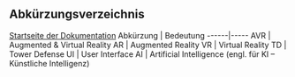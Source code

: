 ## Abkürzungsverzeichnis
[Startseite der Dokumentation](./documentation.md)
Abkürzung | Bedeutung
------|-----
AVR | Augmented & Virtual Reality
AR | Augmented Reality
VR | Virtual Reality
TD | Tower Defense
UI | User Interface
AI | Artificial Intelligence (engl. für KI – Künstliche Intelligenz)
